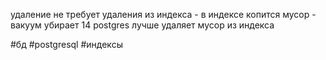 удаление не требует удаления из индекса - в индексе копится мусор - вакуум убирает 
14 postgres лучше удаляет мусор из индекса

#бд 
#postgresql 
#индексы